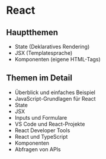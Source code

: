 # React

## Hauptthemen

- State (Deklaratives Rendering)
- JSX (Templatesprache)
- Komponenten (eigene HTML-Tags)

## Themen im Detail

- Überblick und einfaches Beispiel
- JavaScript-Grundlagen für React
- State
- JSX
- Inputs und Formulare
- VS Code und React-Projekte
- React Developer Tools
- React und TypeScript
- Komponenten
- Abfragen von APIs
